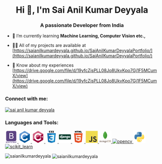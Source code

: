 <h1 align="center">Hi 👋, I'm Sai Anil Kumar Deyyala</h1>
<h3 align="center">A passionate Developer from India</h3>

- 🌱 I’m currently learning **Machine Learning, Computer Vision etc.,**

- 👨‍💻 All of my projects are available at [https://saianilkumardeyyala.github.io/SaiAnilKumarDeyyalaPortfolio/](https://saianilkumardeyyala.github.io/SaiAnilKumarDeyyalaPortfolio/)

- 📄 Know about my experiences [https://drive.google.com/file/d/19yfcZjsPLL08Jo8UkvKpo7Gj1F5MCumX/view](https://drive.google.com/file/d/19yfcZjsPLL08Jo8UkvKpo7Gj1F5MCumX/view)

<h3 align="left">Connect with me:</h3>
<p align="left">
<a href="https://linkedin.com/in/sai anil kumar deyyala" target="blank"><img align="center" src="https://raw.githubusercontent.com/rahuldkjain/github-profile-readme-generator/neutral-icons/src/images/icons/Social/linked-in-alt.svg" alt="sai anil kumar deyyala" height="30" width="40" /></a>
</p>

<h3 align="left">Languages and Tools:</h3>
<p align="left"> <a href="https://getbootstrap.com" target="_blank"> <img src="https://raw.githubusercontent.com/devicons/devicon/master/icons/bootstrap/bootstrap-plain-wordmark.svg" alt="bootstrap" width="40" height="40"/> </a> <a href="https://www.cprogramming.com/" target="_blank"> <img src="https://raw.githubusercontent.com/devicons/devicon/master/icons/c/c-original.svg" alt="c" width="40" height="40"/> </a> <a href="https://www.w3schools.com/cpp/" target="_blank"> <img src="https://raw.githubusercontent.com/devicons/devicon/master/icons/cplusplus/cplusplus-original.svg" alt="cplusplus" width="40" height="40"/> </a> <a href="https://www.w3schools.com/css/" target="_blank"> <img src="https://raw.githubusercontent.com/devicons/devicon/master/icons/css3/css3-original-wordmark.svg" alt="css3" width="40" height="40"/> </a> <a href="https://www.djangoproject.com/" target="_blank"> <img src="https://raw.githubusercontent.com/devicons/devicon/master/icons/django/django-original.svg" alt="django" width="40" height="40"/> </a> <a href="https://www.w3.org/html/" target="_blank"> <img src="https://raw.githubusercontent.com/devicons/devicon/master/icons/html5/html5-original-wordmark.svg" alt="html5" width="40" height="40"/> </a> <a href="https://developer.mozilla.org/en-US/docs/Web/JavaScript" target="_blank"> <img src="https://raw.githubusercontent.com/devicons/devicon/master/icons/javascript/javascript-original.svg" alt="javascript" width="40" height="40"/> </a> <a href="https://www.mongodb.com/" target="_blank"> <img src="https://raw.githubusercontent.com/devicons/devicon/master/icons/mongodb/mongodb-original-wordmark.svg" alt="mongodb" width="40" height="40"/> </a> <a href="https://opencv.org/" target="_blank"> <img src="https://www.vectorlogo.zone/logos/opencv/opencv-icon.svg" alt="opencv" width="40" height="40"/> </a> <a href="https://www.python.org" target="_blank"> <img src="https://raw.githubusercontent.com/devicons/devicon/master/icons/python/python-original.svg" alt="python" width="40" height="40"/> </a> <a href="https://scikit-learn.org/" target="_blank"> <img src="https://upload.wikimedia.org/wikipedia/commons/0/05/Scikit_learn_logo_small.svg" alt="scikit_learn" width="40" height="40"/> </a> </p>

<p><img align="left" src="https://github-readme-stats.vercel.app/api/top-langs?username=saianilkumardeyyala&show_icons=true&locale=en&layout=compact" alt="saianilkumardeyyala" /></p>

<p>&nbsp;<img align="center" src="https://github-readme-stats.vercel.app/api?username=saianilkumardeyyala&show_icons=true&locale=en" alt="saianilkumardeyyala" /></p>

